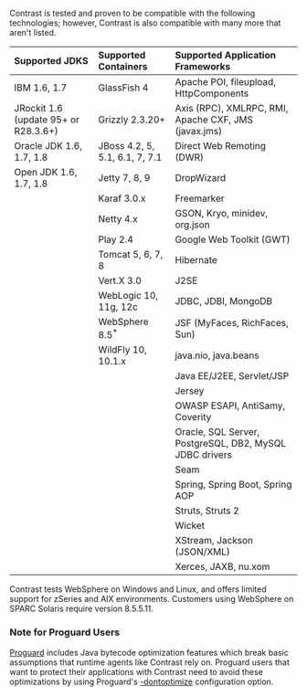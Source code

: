 <!--
title: "Supported Technologies"
description: "List of supported technologies"
tags: "Java agent installation containers JDKs frameworks libraries support troubleshooting"
-->

Contrast is tested and proven to be compatible with the following technologies; however, Contrast is also compatible with many more that aren't listed.

|Supported JDKS                             | Supported Containers                 | Supported Application Frameworks
|:--------------                            |:--------------------                 |:--------------------------------
|IBM 1.6, 1.7                               | GlassFish 4                          | Apache POI, fileupload, HttpComponents
|JRockit 1.6 (update 95+ or R28.3.6+)       | Grizzly 2.3.20+                      | Axis (RPC), XMLRPC, RMI, Apache CXF, JMS (javax.jms)
|Oracle JDK 1.6, 1.7, 1.8                   | JBoss 4.2, 5, 5.1, 6.1, 7, 7.1       | Direct Web Remoting (DWR)
|Open JDK 1.6, 1.7, 1.8                     | Jetty 7, 8, 9                        | DropWizard
|                                           | Karaf 3.0.x                          | Freemarker
|                                           | Netty 4.x                            | GSON, Kryo, minidev, org.json
|                                           | Play 2.4                             | Google Web Toolkit (GWT)
|                                           | Tomcat 5, 6, 7, 8                    | Hibernate
|                                           | Vert.X 3.0                           | J2SE
|                                           | WebLogic 10, 11g, 12c                | JDBC, JDBI, MongoDB
|                                           | WebSphere 8.5<sup>*</sup>            | JSF (MyFaces, RichFaces, Sun)
|                                           | WildFly 10, 10.1.x                   | java.nio, java.beans
|                                           |                                      | Java EE/J2EE, Servlet/JSP
|                                           |                                      | Jersey
|                                           |                                      | OWASP ESAPI, AntiSamy, Coverity
|                                           |                                      | Oracle, SQL Server, PostgreSQL, DB2, MySQL JDBC drivers
|                                           |                                      | Seam
|                                           |                                      | Spring, Spring Boot, Spring AOP
|                                           |                                      | Struts, Struts 2
|                                           |                                      | Wicket
|                                           |                                      | XStream, Jackson (JSON/XML)
|                                           |                                      | Xerces, JAXB, nu.xom


Contrast tests WebSphere on Windows and Linux, and offers limited support for zSeries and AIX environments. Customers using WebSphere on SPARC Solaris require version 8.5.5.11.


### Note for Proguard Users

[Proguard](https://sourceforge.net/projects/proguard/files/) includes Java bytecode optimization features which break basic assumptions that runtime agents like Contrast rely on. Proguard users that want to protect their applications with Contrast need to avoid these optimizations by using Proguard's [-dontoptimize](https://www.guardsquare.com/en/proguard/manual/usage#dontoptimize) configuration option.
